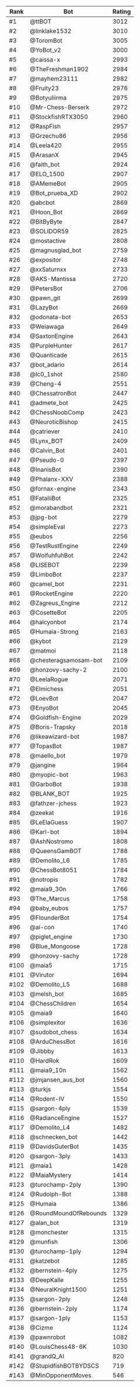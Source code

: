 Rank|Bot|Rating
---|---|---
#1|@ttBOT|3012
#2|@linklake1532|3010
#3|@ToromBot|3005
#4|@YoBot_v2|3000
#5|@caissa-x|2993
#6|@TheFreshman1902|2984
#7|@mayhem23111|2982
#8|@Fruity23|2976
#9|@Botyuliirma|2975
#10|@Mr-Chess-Berserk|2972
#11|@StockfishRTX3050|2960
#12|@RaspFish|2957
#13|@Grzechu86|2956
#14|@Leela420|2955
#15|@ArasanX|2945
#16|@faith_bot|2924
#17|@ELO_1500|2907
#18|@AMemeBot|2905
#19|@Bot_prueba_XD|2902
#20|@abcbot|2869
#21|@Hoon_Bot|2869
#22|@BitByByte|2847
#23|@SOLIDOR59|2825
#24|@mostactive|2808
#25|@magnusglad_bot|2759
#26|@expositor|2748
#27|@xxSaturnxx|2733
#28|@AKS-Mantissa|2720
#29|@PetersBot|2706
#30|@pawn_git|2699
#31|@LazyBot|2669
#32|@odonata-bot|2653
#33|@Weiawaga|2649
#34|@SaxtonEngine|2643
#35|@PurpleHunter|2617
#36|@Quanticade|2615
#37|@bot_adario|2614
#38|@lc0_1shot|2580
#39|@Cheng-4|2551
#40|@ChessatronBot|2447
#41|@admete_bot|2425
#42|@ChessNoobComp|2423
#43|@NeuroticBishop|2415
#44|@catriever|2410
#45|@Lynx_BOT|2409
#46|@Calvin_Bot|2401
#47|@Pseudo-0|2397
#48|@InanisBot|2390
#49|@Phalanx-XXV|2388
#50|@fornax-engine|2343
#51|@FataliiBot|2325
#52|@morabandbot|2321
#53|@jpg-bot|2279
#54|@simpleEval|2273
#55|@eubos|2256
#56|@TestRustEngine|2249
#57|@WolfuhfuhBot|2242
#58|@LISEBOT|2239
#59|@LimboBot|2237
#60|@camel_bot|2231
#61|@RocketEngine|2220
#62|@Zagreus_Engine|2212
#63|@CosetteBot|2205
#64|@halcyonbot|2174
#65|@Humaia-Strong|2163
#66|@kybot|2129
#67|@matmoi|2118
#68|@chesteragsamosam-bot|2109
#69|@honzovy-sachy-2|2100
#70|@LeelaRogue|2071
#71|@Elmichess|2051
#72|@LoevBot|2047
#73|@EnyoBot|2045
#74|@Goldfish-Engine|2029
#75|@Boris-Trapsky|2018
#76|@likeawizard-bot|1987
#77|@TopasBot|1987
#78|@maello_bot|1979
#79|@jangine|1964
#80|@myopic-bot|1963
#81|@GarboBot|1938
#82|@BLANK_BOT|1925
#83|@fathzer-jchess|1923
#84|@zeekat|1916
#85|@LeElaGuess|1907
#86|@Karl-bot|1894
#87|@AshNostromo|1808
#88|@QueensGamBOT|1788
#89|@Demolito_L6|1785
#90|@ChessBot8051|1784
#91|@notropis|1782
#92|@maia9_30n|1766
#93|@The_Marcus|1758
#94|@baby_eubos|1757
#95|@FlounderBot|1754
#96|@ai-con|1740
#97|@piglet_engine|1730
#98|@Blue_Mongoose|1728
#99|@honzovy-sachy|1728
#100|@maia5|1715
#101|@Virutor|1694
#102|@Demolito_L5|1688
#103|@melsh_bot|1685
#104|@ChessChildren|1654
#105|@maia9|1640
#106|@simplexitor|1636
#107|@sudobot_chess|1634
#108|@ArduChessBot|1616
#109|@Jibbby|1613
#110|@HardRok|1609
#111|@maia9_10n|1562
#112|@jmjansen_aus_bot|1560
#113|@turkjs|1554
#114|@Rodent-IV|1550
#115|@sargon-4ply|1539
#116|@RadianceEngine|1527
#117|@Demolito_L4|1482
#118|@schnecken_bot|1442
#119|@DavidsGuterBot|1435
#120|@sargon-3ply|1433
#121|@maia1|1428
#122|@MaiaMystery|1414
#123|@turochamp-2ply|1390
#124|@Rudolph-Bot|1388
#125|@Humaia|1386
#126|@RoundMoundOfRebounds|1329
#127|@alan_bot|1319
#128|@monchester|1315
#129|@munfish|1306
#130|@turochamp-1ply|1294
#131|@katzebot|1285
#132|@bernstein-4ply|1275
#133|@DeepKalle|1255
#134|@NeuralKnight1500|1251
#135|@sargon-2ply|1248
#136|@bernstein-2ply|1174
#137|@sargon-1ply|1153
#138|@Cizme|1124
#139|@pawnrobot|1082
#140|@LouisChess48-6K|1030
#141|@grandQ_AI|820
#142|@StupidfishBOTBYDSCS|719
#143|@MinOpponentMoves|546
